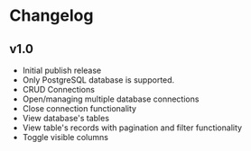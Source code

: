 # Changelog

## v1.0

- Initial publish release
- Only PostgreSQL database is supported.
- CRUD Connections
- Open/managing multiple database connections
- Close connection functionality
- View database's tables
- View table's records with pagination and filter functionality
- Toggle visible columns
